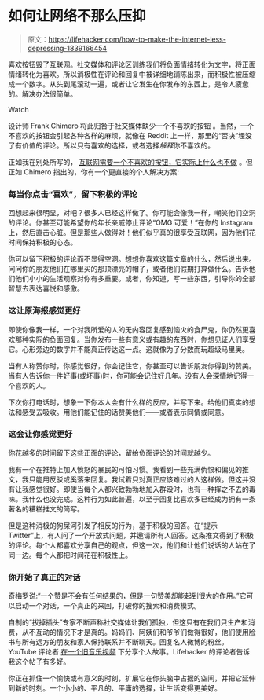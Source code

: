 # 如何让网络不那么压抑

> 原文：<https://lifehacker.com/how-to-make-the-internet-less-depressing-1839166454>

喜欢按钮毁了互联网。社交媒体和评论区训练我们将负面情绪转化为文字，将正面情绪转化为喜欢。所以消极性在评论和回复中被详细地铺陈出来，而积极性被压缩成一个数字。从头到尾滚动一遍，或者让它发生在你发布的东西上，是令人疲惫的。解决办法很简单。

Watch

设计师 Frank Chimero 将此归咎于社交媒体缺少一个不喜欢的按钮 。当然，一个不喜欢的按钮会引起各种各样的麻烦，就像在 Reddit 上一样，那里的“否决”埋没了有价值的评论。所以只有喜欢的选择，或者选择*解释*你不喜欢的。

正如我在别处所写的， [互联网需要一个不喜欢的按钮，它实际上什么也不做](https://theweek.com/articles/446867/dislike-button-just-what-internet-needs--long-doesnt-work) 。但正如 Chimero 指出的，你有一个更直接的个人解决方案:

### 每当你点击“喜欢”，留下积极的评论

回想起来很明显，对吧？很多人已经这样做了。你可能会像我一样，嘲笑他们空洞的评论。你甚至可能希望你的年长亲戚停止评论“OMG 可爱！”在你的 Instagram 上，然后直击心脏。但是那些人做得对！他们似乎真的很享受互联网，因为他们花时间保持积极的心态。

你可以留下积极的评论而不显得空洞。想想你喜欢这篇文章的什么，然后说出来。问问你的朋友他们在哪里买的那顶漂亮的帽子，或者他们假期打算做什么。告诉他们他们小小的生活观察对你有多重要。或者，你知道，写一些东西，引导你的全部智慧去表达喜悦和感激。

### 这让原海报感觉更好

即使你像我一样，一个对我所爱的人的无内容回复感到恼火的食尸鬼，你仍然更喜欢那种实际的负面回复。当你发布一些有意义或有趣的东西时，你想见证人们享受它。心形旁边的数字并不能真正传达这一点。这就像为了分数而玩超级马里奥。

当有人称赞你时，你感觉很好，你会记住它，你甚至可以告诉朋友你得到的赞美。当有人告诉你一件好事(或坏事)时，你可能会记住好几年。没有人会深情地记得一个喜欢的人。

下次你打电话时，想象一下你本人会有什么样的反应，并写下来。给他们真实的想法和感受去吸收。用他们能记住的话赞美他们——或者表示同情或同意。

### 这会让你感觉更好

你花越多的时间留下这些正面的评论，留给负面评论的时间就越少。

我有一个在推特上加入愤怒的暴民的可怕习惯。我看到一些充满仇恨和偏见的推文，我只能用反驳或奚落来回复。我试着只对真正应该难过的人这样做。但这并没有让我感觉很好。即使当每个人都兴致勃勃地加入群殴时，也有一种挥之不去的毒味。我什么也没完成。这种行为如此普遍，以至于回复比喜欢多已经成为拥有一条著名的糟糕推文的简写。

但是这种消极的狗屎河引发了相反的行为，基于积极的回答。在“提示 Twitter”上，有人问了一个开放式问题，并邀请所有人回答。这条推文得到了积极的评论。每个人都喜欢分享自己的观点，但这一次，他们和让他们说话的人站在了同一边。每个人都把时间花在积极性上。

### 你开始了真正的对话

奇梅罗说:“一个赞是不会有任何结果的，但是一句赞美却能起到很大的作用。”它可以启动一个对话，一个真正的来回，打破你的搜索和消费模式。

自制的“拔掉插头”专家不断声称社交媒体让我们孤独，但这只有在我们只生产和消费，从不互动的情况下才是真的。妈妈们、阿姨们和爷爷们做得很好，他们使用脸书与所有远方的朋友和家人保持联系并不断聊天。回复名人微博的粉丝。YouTube 评论者 [在一个旧音乐视频](http://nymag.com/intelligencer/2016/10/the-best-youtube-comments-come-after-music-is-used-on-tv.html) 下分享个人故事。Lifehacker 的评论者告诉我这个帖子有多好。

你正在抓住一个愉快或有意义的时刻，扩展它在你头脑中占据的空间，并把它延伸到新的时刻。一个小小的、平凡的、平庸的选择，让生活变得更美好。